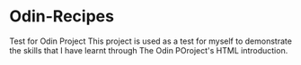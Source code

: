 # Odin-Recipes
Test for Odin Project
This project is used as a test for myself to demonstrate the skills that I have learnt through The Odin POroject's HTML introduction.
